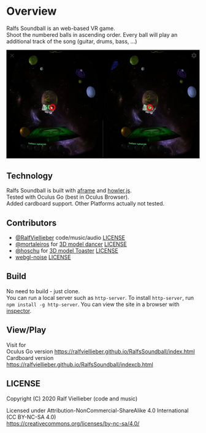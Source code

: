 # Overview

Ralfs Soundball is an web-based VR game.  
Shoot the numbered balls in ascending order. Every ball will play an additional track of the song (guitar, drums, bass, ...)

![Ralfs Soundball](images/example_soundball.jpg?raw=true "Ralfs Soundball")

## Technology

Ralfs Soundball is built with [aframe](https://aframe.io) and [howler.js](https://https://howlerjs.com/).   
Tested with Oculus Go (best in Oculus Browser).  
Added cardboard support. Other Platforms actually not tested.

## Contributors

* [@RalfViellieber](https://github.com/RalfViellieber) code/music/audio [LICENSE](https://creativecommons.org/licenses/by-nc-sa/4.0/)
* [@mortaleiros](https://sketchfab.com/mortaleiros) for [3D model dancer](https://sketchfab.com/3d-models/sexy-dance-9445f66f061642d3b9a7e62263b1af5b) [LICENSE](https://creativecommons.org/licenses/by/4.0/)
* [@hoschu](https://sketchfab.com/hoschu) for [3D model Toaster](https://sketchfab.com/3d-models/toaster-372be60a809e48f3a0059618cc09cddb) [LICENSE](https://creativecommons.org/licenses/by/4.0/)
* [webgl-noise](https://github.com/ashima/webgl-noise) [LICENSE](https://github.com/ashima/webgl-noise/blob/master/LICENSE)

## Build

No need to build - just clone.  
You can run a local server such as `http-server`. To install `http-server`, run `npm install -g http-server`. You can view the site in a browser with [inspector](https://github.com/aframevr/aframe-inspector).

## View/Play

Visit for  
Oculus Go version https://ralfviellieber.github.io/RalfsSoundball/index.html  
Cardboard version https://ralfviellieber.github.io/RalfsSoundball/indexcb.html

## LICENSE

Copyright (C) 2020 Ralf Viellieber (code and music)

Licensed under Attribution-NonCommercial-ShareAlike 4.0 International (CC BY-NC-SA 4.0)  
https://creativecommons.org/licenses/by-nc-sa/4.0/
